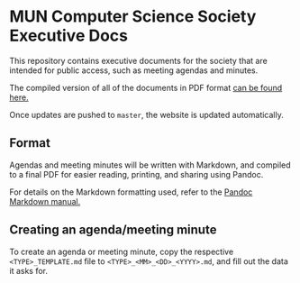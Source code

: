 # MUN Computer Science Society Executive Docs

This repository contains executive documents for the society that are intended for public access, such as meeting agendas and minutes.

The compiled version of all of the documents in PDF format [can be found here.](https://www.cs.mun.ca/~csclub/executive-documents/)

Once updates are pushed to `master`, the website is updated automatically.

## Format

Agendas and meeting minutes will be written with Markdown, and compiled to a final PDF for easier reading, printing, and sharing using Pandoc.

For details on the Markdown formatting used, refer to the [Pandoc Markdown manual.](https://pandoc.org/MANUAL.html)

## Creating an agenda/meeting minute

To create an agenda or meeting minute, copy the respective `<TYPE>_TEMPLATE.md` file to `<TYPE>_<MM>_<DD>_<YYYY>.md`, and fill out the data it asks for.
